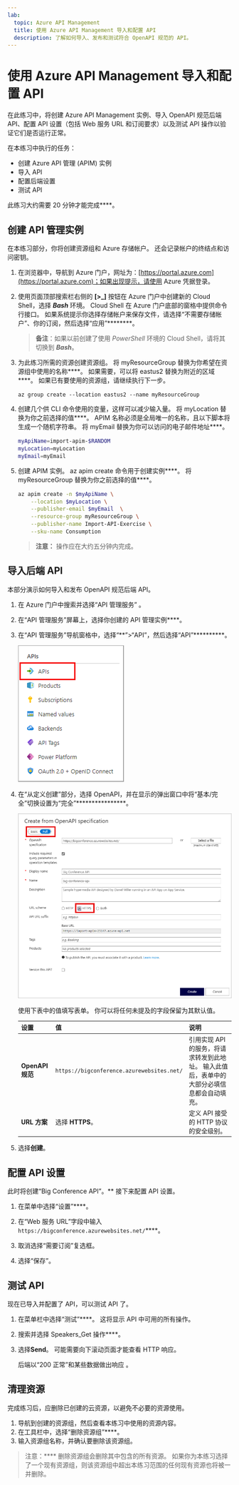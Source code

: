 ```yaml
---
lab:
  topic: Azure API Management
  title: 使用 Azure API Management 导入和配置 API
  description: 了解如何导入、发布和测试符合 OpenAPI 规范的 API。
---
```


# 使用 Azure API Management 导入和配置 API

在此练习中，将创建 Azure API Management 实例、导入 OpenAPI 规范后端 API、配置 API 设置（包括 Web 服务 URL 和订阅要求）以及测试 API 操作以验证它们是否运行正常。

在本练习中执行的任务：

* 创建 Azure API 管理 (APIM) 实例
* 导入 API
* 配置后端设置
* 测试 API

此练习大约需要 20 分钟才能完成****。

## 创建 API 管理实例

在本练习部分，你将创建资源组和 Azure 存储帐户。 还会记录帐户的终结点和访问密钥。

1. 在浏览器中，导航到 Azure 门户，网址为：[https://portal.azure.com](https://portal.azure.com)；如果出现提示，请使用 Azure 凭据登录。

1. 使用页面顶部搜索栏右侧的 **[\>_]** 按钮在 Azure 门户中创建新的 Cloud Shell，选择 ***Bash*** 环境。 Cloud Shell 在 Azure 门户底部的窗格中提供命令行接口。 如果系统提示你选择存储帐户来保存文件，请选择“不需要存储帐户”、你的订阅，然后选择“应用”********。

    > **备注**：如果以前创建了使用 *PowerShell* 环境的 Cloud Shell，请将其切换到 ***Bash***。

1. 为此练习所需的资源创建资源组。 将 myResourceGroup 替换为你希望在资源组中使用的名称****。 如果需要，可以将 eastus2 替换为附近的区域****。 如果已有要使用的资源组，请继续执行下一步。

    ```azurecli
    az group create --location eastus2 --name myResourceGroup
    ```

1. 创建几个供 CLI 命令使用的变量，这样可以减少输入量。 将 myLocation 替换为你之前选择的值****。 APIM 名称必须是全局唯一的名称，且以下脚本将生成一个随机字符串。 将 myEmail 替换为你可以访问的电子邮件地址****。

    ```bash
    myApiName=import-apim-$RANDOM
    myLocation=myLocation
    myEmail=myEmail
    ```

1. 创建 APIM 实例。 az apim create 命令用于创建实例****。 将 myResourceGroup 替换为你之前选择的值****。

    ```bash
    az apim create -n $myApiName \
        --location $myLocation \
        --publisher-email $myEmail  \
        --resource-group myResourceGroup \
        --publisher-name Import-API-Exercise \
        --sku-name Consumption 
    ```
    > **注意：** 操作应在大约五分钟内完成。 

## 导入后端 API

本部分演示如何导入和发布 OpenAPI 规范后端 API。

1. 在 Azure 门户中搜索并选择“API 管理服务” 。

1. 在“API 管理服务”屏幕上，选择你创建的 API 管理实例****。

1. 在“API 管理服务”导航窗格中，选择“**”>“API”，然后选择“API”**********。

    ![导航窗格中 API 部分的屏幕截图。](./media/select-apis-navigation-pane.png)


1. 在“从定义创建”部分，选择 OpenAPI，并在显示的弹出窗口中将“基本/完全”切换设置为“完全”****************。

    ![OpenAPI 对话框的屏幕截图。 下表详细介绍了这些字段。](./media/create-api.png)

    使用下表中的值填写表单。 你可以将任何未提及的字段保留为其默认值。

    | 设置 | 值 | 说明 |
    |--|--|--|
    | **OpenAPI 规范** | `https://bigconference.azurewebsites.net/` | 引用实现 API 的服务，将请求转发到此地址。 输入此值后，表单中的大部分必填信息都会自动填充。 |
    | **URL 方案** | 选择 **HTTPS**。 | 定义 API 接受的 HTTP 协议的安全级别。 |

1. 选择**创建**。

## 配置 API 设置

此时将创建“Big Conference API”。** 接下来配置 API 设置。 

1. 在菜单中选择“设置”****。

1. 在“Web 服务 URL”字段中输入 `https://bigconference.azurewebsites.net/`****。

1. 取消选择“需要订阅”复选框。

1. 选择“保存”。

## 测试 API

现在已导入并配置了 API，可以测试 API 了。

1. 在菜单栏中选择“测试”****。 这将显示 API 中可用的所有操作。

1. 搜索并选择 Speakers_Get 操作****。 

1. 选择**Send**。 可能需要向下滚动页面才能查看 HTTP 响应。

    后端以“200 正常”和某些数据做出响应 。

## 清理资源

完成练习后，应删除已创建的云资源，以避免不必要的资源使用。

1. 导航到创建的资源组，然后查看本练习中使用的资源内容。
1. 在工具栏中，选择“删除资源组”****。
1. 输入资源组名称，并确认要删除该资源组。

> 注意：**** 删除资源组会删除其中包含的所有资源。 如果你为本练习选择了一个现有资源组，则该资源组中超出本练习范围的任何现有资源也将被一并删除。
